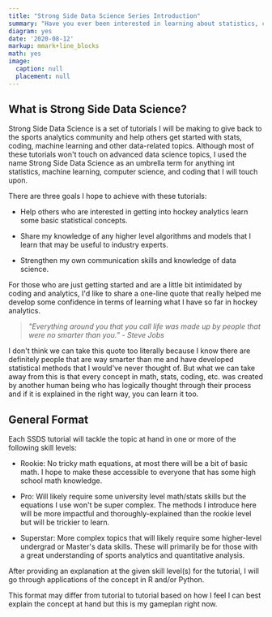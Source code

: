 ```yaml
---
title: "Strong Side Data Science Series Introduction"
summary: "Have you ever been interested in learning about statistics, coding, and data science but didn't know where to start? In my series of tutorials called 'Strong Side Data Science' I will attempt to condense university-level topics in math and stats into digestible lessons with applications in R."
diagram: yes
date: '2020-08-12'
markup: mmark+line_blocks
math: yes
image:
  caption: null
  placement: null
---
```


## What is Strong Side Data Science?

Strong Side Data Science is a set of tutorials I will be making to give back to the sports analytics community and help others get started with stats, coding, machine learning and other data-related topics. Although most of these tutorials won't touch on advanced data science topics, I used the name Strong Side Data Science as an umbrella term for anything int statistics, machine learning, computer science, and coding that I will touch upon.

There are three goals I hope to achieve with these tutorials:

- Help others who are interested in getting into hockey analytics learn some basic statistical concepts.

- Share my knowledge of any higher level algorithms and models that I learn that may be useful to industry experts.

- Strengthen my own communication skills and knowledge of data science.

For those who are just getting started and are a little bit intimidated by coding and analytics, I'd like to share a one-line quote that really helped me develop some confidence in terms of learning what I have so far in hockey analytics.

> *"Everything around you that you call life was made up by people that were no smarter than you.” - Steve Jobs*

I don't think we can take this quote too literally because I know there are definitely people that are way smarter than me and have developed statistical methods that I would've never thought of. But what we can take away from this is that every concept in math, stats, coding, etc. was created by another human being who has logically thought through their process and if it is explained in the right way, you can learn it too.


## General Format

Each SSDS tutorial will tackle the topic at hand in one or more of the following skill levels:

- Rookie: No tricky math equations, at most there will be a bit of basic math. I hope to make these accessible to everyone that has some high school math knowledge.

- Pro: Will likely require some university level math/stats skills but the equations I use won't be super complex. The methods I introduce here will be more impactful and thoroughly-explained than the rookie level but will be trickier to learn.

- Superstar: More complex topics that will likely require some higher-level undergrad or Master's data skills. These will primarily be for those with a great understanding of sports analytics and quantitative analysis. 

After providing an explanation at the given skill level(s) for the tutorial, I will go through applications of the concept in R and/or Python.

This format may differ from tutorial to tutorial based on how I feel I can best explain the concept at hand but this is my gameplan right now.




